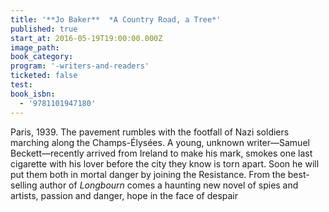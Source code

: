 ```yaml
---
title: '**Jo Baker**  *A Country Road, a Tree*'
published: true
start_at: 2016-05-19T19:00:00.000Z
image_path:
book_category:
program: '-writers-and-readers'
ticketed: false
test:
book_isbn:
  - '9781101947180'
---
```



Paris, 1939. The pavement rumbles with the footfall of Nazi soldiers marching along the Champs-&Eacute;lys&eacute;es. A young, unknown writer—Samuel Beckett—recently arrived from Ireland to make his mark, smokes one last cigarette with his lover before the city they know is torn apart. Soon he will put them both in mortal danger by joining the Resistance. From the best-selling author of *Longbourn* comes a haunting new novel of spies and artists, passion and danger, hope in the face of despair